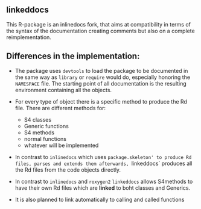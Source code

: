 ## linkeddocs
This R-package is an inlinedocs fork, that aims at compatibility in terms of the syntax of the documentation creating comments but also on a complete reimplementation.

## Differences in the implementation:
 * The package uses `devtools` to load the package to be documented in the same way as `library` or `require` would do,
   especially honoring the `NAMESPACE` file. The starting point of all documentation is the resulting environment 
   containing all the objects.
 * For every type of object there is a specific method to produce the Rd file. 
   There are different methods for:
   * S4 classes
   * Generic functions
   * S4 methods
   * normal functions
   * whatever will be implemented

 * In contrast to `inlinedocs` which uses `package.skeleton' to produce Rd files, parses and extends them afterwards, `linkeddocs` produces all the Rd files from the code objects directly. 
  
 * In contrast to `inlinedocs` and `roxygen2` `linkeddocs` allows S4methods to have their own Rd files which are **linked** to boht classes and Generics. 
 * It is also planned to link automatically to calling and called functions
